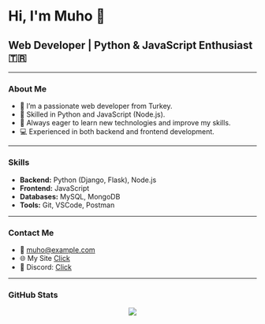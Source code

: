 # Hi, I'm Muho 👋

## Web Developer | Python & JavaScript Enthusiast 🇹🇷

---

### About Me

- 🔭 I’m a passionate web developer from Turkey.
- 🐍 Skilled in Python and JavaScript (Node.js).
- 🌱 Always eager to learn new technologies and improve my skills.
- 💻 Experienced in both backend and frontend development.

---

### Skills

- **Backend:** Python (Django, Flask), Node.js
- **Frontend:** JavaScript
- **Databases:** MySQL, MongoDB
- **Tools:** Git, VSCode, Postman

---

### Contact Me

- 📧 muho@example.com
- 🌐 My Site [Click](https://muhosekerci.xyz)
- 💬 Discord: [Click](https://discord.com/users/1183322309294039060)


---


### GitHub Stats

<p align="center">
  <img src="https://github-readme-stats.vercel.app/api?username=muhosekerci&show_icons=true&theme=blue-green" />
</p>
